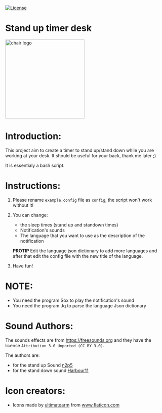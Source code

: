 [![License](https://img.shields.io/badge/License-BSD%203--Clause-blue.svg)](https://opensource.org/licenses/BSD-3-Clause)


<h1>Stand up timer desk</h1>
<img src="https://www.flaticon.com/svg/static/icons/svg/2271/2271436.svg" alt="chair logo" width="250px">


# Introduction:

This project aim to create a timer to stand up/stand down while you are working at your desk.
It should be useful for your back, thank me later ;)

It is essentialy a bash script.

# Instructions:

1. Please rename `example.config` file as `config`, the script won't work without it!
2. You can change:
   - the sleep times (stand up and standown times)
   - Notification's sounds
   - The language that you want to use as the description of the notification
   
   **PROTIP** Edit the language.json dictionary to add more languages and after that edit the config file with the new title of the language.
3. Have fun!

# NOTE:

- You need the program Sox to play the notification's sound
- You need the program Jq to parse the language Json dictionary

# Sound Authors:

The sounds effects are from https://freesounds.org and they have the license `Attribution 3.0 Unported (CC BY 3.0)`.

The authors are:
- for the stand up Sound [n2p5](https://freesound.org/people/n2p5/sounds/49477/)
- for the stand down sound [Harbour11](https://freesound.org/people/Harbour11/sounds/194625/)

# Icon creators:
- Icons made by <a href="https://www.flaticon.com/authors/ultimatearm" title="ultimatearm">ultimatearm</a> from <a href="https://www.flaticon.com/" title="Flaticon">www.flaticon.com</a>
